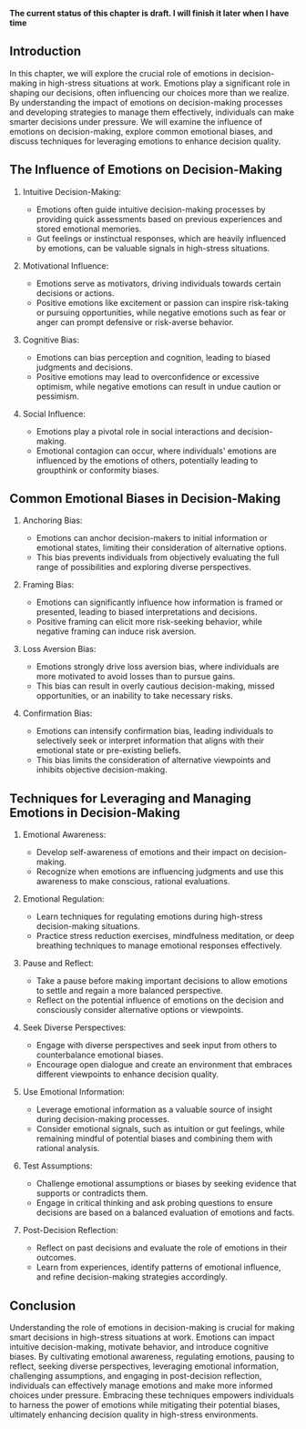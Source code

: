 **The current status of this chapter is draft. I will finish it later when I have time**

Introduction
------------

In this chapter, we will explore the crucial role of emotions in decision-making in high-stress situations at work. Emotions play a significant role in shaping our decisions, often influencing our choices more than we realize. By understanding the impact of emotions on decision-making processes and developing strategies to manage them effectively, individuals can make smarter decisions under pressure. We will examine the influence of emotions on decision-making, explore common emotional biases, and discuss techniques for leveraging emotions to enhance decision quality.

The Influence of Emotions on Decision-Making
--------------------------------------------

1. Intuitive Decision-Making:

   * Emotions often guide intuitive decision-making processes by providing quick assessments based on previous experiences and stored emotional memories.
   * Gut feelings or instinctual responses, which are heavily influenced by emotions, can be valuable signals in high-stress situations.
2. Motivational Influence:

   * Emotions serve as motivators, driving individuals towards certain decisions or actions.
   * Positive emotions like excitement or passion can inspire risk-taking or pursuing opportunities, while negative emotions such as fear or anger can prompt defensive or risk-averse behavior.
3. Cognitive Bias:

   * Emotions can bias perception and cognition, leading to biased judgments and decisions.
   * Positive emotions may lead to overconfidence or excessive optimism, while negative emotions can result in undue caution or pessimism.
4. Social Influence:

   * Emotions play a pivotal role in social interactions and decision-making.
   * Emotional contagion can occur, where individuals' emotions are influenced by the emotions of others, potentially leading to groupthink or conformity biases.

Common Emotional Biases in Decision-Making
------------------------------------------

1. Anchoring Bias:

   * Emotions can anchor decision-makers to initial information or emotional states, limiting their consideration of alternative options.
   * This bias prevents individuals from objectively evaluating the full range of possibilities and exploring diverse perspectives.
2. Framing Bias:

   * Emotions can significantly influence how information is framed or presented, leading to biased interpretations and decisions.
   * Positive framing can elicit more risk-seeking behavior, while negative framing can induce risk aversion.
3. Loss Aversion Bias:

   * Emotions strongly drive loss aversion bias, where individuals are more motivated to avoid losses than to pursue gains.
   * This bias can result in overly cautious decision-making, missed opportunities, or an inability to take necessary risks.
4. Confirmation Bias:

   * Emotions can intensify confirmation bias, leading individuals to selectively seek or interpret information that aligns with their emotional state or pre-existing beliefs.
   * This bias limits the consideration of alternative viewpoints and inhibits objective decision-making.

Techniques for Leveraging and Managing Emotions in Decision-Making
------------------------------------------------------------------

1. Emotional Awareness:

   * Develop self-awareness of emotions and their impact on decision-making.
   * Recognize when emotions are influencing judgments and use this awareness to make conscious, rational evaluations.
2. Emotional Regulation:

   * Learn techniques for regulating emotions during high-stress decision-making situations.
   * Practice stress reduction exercises, mindfulness meditation, or deep breathing techniques to manage emotional responses effectively.
3. Pause and Reflect:

   * Take a pause before making important decisions to allow emotions to settle and regain a more balanced perspective.
   * Reflect on the potential influence of emotions on the decision and consciously consider alternative options or viewpoints.
4. Seek Diverse Perspectives:

   * Engage with diverse perspectives and seek input from others to counterbalance emotional biases.
   * Encourage open dialogue and create an environment that embraces different viewpoints to enhance decision quality.
5. Use Emotional Information:

   * Leverage emotional information as a valuable source of insight during decision-making processes.
   * Consider emotional signals, such as intuition or gut feelings, while remaining mindful of potential biases and combining them with rational analysis.
6. Test Assumptions:

   * Challenge emotional assumptions or biases by seeking evidence that supports or contradicts them.
   * Engage in critical thinking and ask probing questions to ensure decisions are based on a balanced evaluation of emotions and facts.
7. Post-Decision Reflection:

   * Reflect on past decisions and evaluate the role of emotions in their outcomes.
   * Learn from experiences, identify patterns of emotional influence, and refine decision-making strategies accordingly.

Conclusion
----------

Understanding the role of emotions in decision-making is crucial for making smart decisions in high-stress situations at work. Emotions can impact intuitive decision-making, motivate behavior, and introduce cognitive biases. By cultivating emotional awareness, regulating emotions, pausing to reflect, seeking diverse perspectives, leveraging emotional information, challenging assumptions, and engaging in post-decision reflection, individuals can effectively manage emotions and make more informed choices under pressure. Embracing these techniques empowers individuals to harness the power of emotions while mitigating their potential biases, ultimately enhancing decision quality in high-stress environments.
